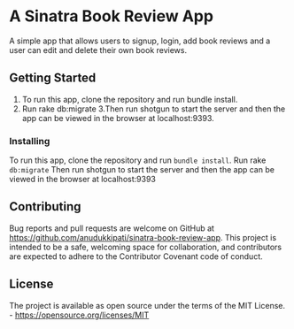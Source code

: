 # A Sinatra Book Review App

A simple app that allows users to signup, login, add book reviews and a user can edit and delete their own book reviews.

## Getting Started


1. To run this app, clone the repository and run bundle install.
2. Run rake db:migrate
3.Then run shotgun to start the server and then the app can be viewed in the browser at localhost:9393.


### Installing
 To run this app, clone the repository and run ```bundle install```.
 Run rake ```db:migrate```
 Then run shotgun to start the server and then the app can be viewed in the browser at localhost:9393

## Contributing

Bug reports and pull requests are welcome on GitHub at https://github.com/anudukkipati/sinatra-book-review-app. This project is intended to be a safe, welcoming space for collaboration, and contributors are expected to adhere to the Contributor Covenant code of conduct.


## License

The project is available as open source under the terms of the MIT License. - https://opensource.org/licenses/MIT